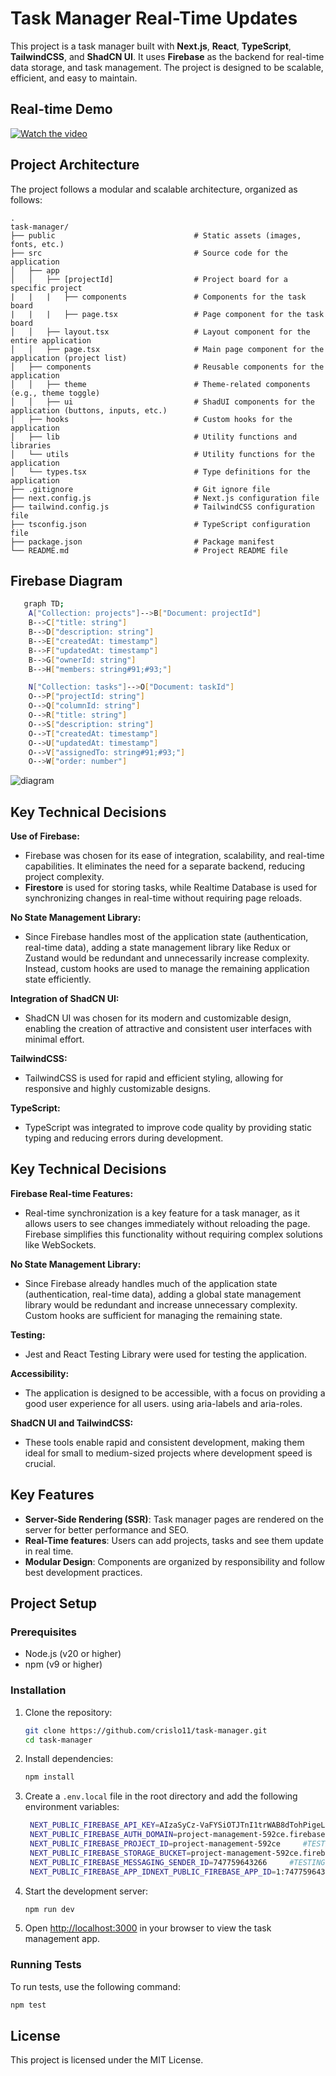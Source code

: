 # Task Manager Real-Time Updates

This project is a task manager built with **Next.js**, **React**, **TypeScript**, **TailwindCSS**, and **ShadCN UI**. It uses **Firebase** as the backend for real-time data storage, and task management. The project is designed to be scalable, efficient, and easy to maintain.

## Real-time Demo

[![Watch the video]()](https://jumpshare.com/embed/TeHN9iUo4TLF5JLdfWXO)
## Project Architecture

The project follows a modular and scalable architecture, organized as follows:

```
.
task-manager/
├── public                               # Static assets (images, fonts, etc.)
├── src                                  # Source code for the application
│   ├── app
│   │   ├── [projectId]                  # Project board for a specific project
|   |   |   ├── components               # Components for the task board
|   |   |   ├── page.tsx                 # Page component for the task board
│   │   ├── layout.tsx                   # Layout component for the entire application
│   │   ├── page.tsx                     # Main page component for the application (project list)
│   ├── components                       # Reusable components for the application
│   │   ├── theme                        # Theme-related components (e.g., theme toggle)
│   │   ├── ui                           # ShadUI components for the application (buttons, inputs, etc.)
│   ├── hooks                            # Custom hooks for the application
│   ├── lib                              # Utility functions and libraries
│   └── utils                            # Utility functions for the application
│   └── types.tsx                        # Type definitions for the application
├── .gitignore                           # Git ignore file
├── next.config.js                       # Next.js configuration file
├── tailwind.config.js                   # TailwindCSS configuration file
├── tsconfig.json                        # TypeScript configuration file
├── package.json                         # Package manifest
└── README.md                            # Project README file
```

## Firebase Diagram

```bash
   graph TD;
    A["Collection: projects"]-->B["Document: projectId"]
    B-->C["title: string"]
    B-->D["description: string"]
    B-->E["createdAt: timestamp"]
    B-->F["updatedAt: timestamp"]
    B-->G["ownerId: string"]
    B-->H["members: string#91;#93;"]

    N["Collection: tasks"]-->O["Document: taskId"]
    O-->P["projectId: string"]
    O-->Q["columnId: string"]
    O-->R["title: string"]
    O-->S["description: string"]
    O-->T["createdAt: timestamp"]
    O-->U["updatedAt: timestamp"]
    O-->V["assignedTo: string#91;#93;"]
    O-->W["order: number"]

```

![diagram](https://github.com/user-attachments/assets/59fba8b0-89f2-4565-91cf-856c4bb7a15c)


## Key Technical Decisions

**Use of Firebase:**

- Firebase was chosen for its ease of integration, scalability, and real-time capabilities. It eliminates the need for a separate backend, reducing project complexity.
- **Firestore** is used for storing tasks, while Realtime Database is used for synchronizing changes in real-time without requiring page reloads.

**No State Management Library:**

- Since Firebase handles most of the application state (authentication, real-time data), adding a state management library like Redux or Zustand would be redundant and unnecessarily increase complexity. Instead, custom hooks are used to manage the remaining application state efficiently.

**Integration of ShadCN UI:**

- ShadCN UI was chosen for its modern and customizable design, enabling the creation of attractive and consistent user interfaces with minimal effort.

**TailwindCSS:**

- TailwindCSS is used for rapid and efficient styling, allowing for responsive and highly customizable designs.

**TypeScript:**

- TypeScript was integrated to improve code quality by providing static typing and reducing errors during development.

## Key Technical Decisions

**Firebase Real-time Features:**

- Real-time synchronization is a key feature for a task manager, as it allows users to see changes immediately without reloading the page. Firebase simplifies this functionality without requiring complex solutions like WebSockets.

**No State Management Library:**

- Since Firebase already handles much of the application state (authentication, real-time data), adding a global state management library would be redundant and increase unnecessary complexity. Custom hooks are sufficient for managing the remaining state.

**Testing:**

- Jest and React Testing Library were used for testing the application.

**Accessibility:**

- The application is designed to be accessible, with a focus on providing a good user experience for all users. using aria-labels and aria-roles.

**ShadCN UI and TailwindCSS:**

- These tools enable rapid and consistent development, making them ideal for small to medium-sized projects where development speed is crucial.

## Key Features

- **Server-Side Rendering (SSR)**: Task manager pages are rendered on the server for better performance and SEO.
- **Real-Time features**: Users can add projects, tasks and see them update in real time.
- **Modular Design**: Components are organized by responsibility and follow best development practices.

## Project Setup

### Prerequisites

- Node.js (v20 or higher)
- npm (v9 or higher)

### Installation

1. Clone the repository:

   ```bash
   git clone https://github.com/crislo11/task-manager.git
   cd task-manager

   ```

2. Install dependencies:

   ```bash
   npm install
   ```

3. Create a `.env.local` file in the root directory and add the following environment variables:

   ```bash
    NEXT_PUBLIC_FIREBASE_API_KEY=AIzaSyCz-VaFYSiOTJTnI1trWAB8dTohPigeL3M     #TESTING PURPOSES ONLY
    NEXT_PUBLIC_FIREBASE_AUTH_DOMAIN=project-management-592ce.firebaseapp.com     #TESTING PURPOSES ONLY
    NEXT_PUBLIC_FIREBASE_PROJECT_ID=project-management-592ce     #TESTING PURPOSES ONLY
    NEXT_PUBLIC_FIREBASE_STORAGE_BUCKET=project-management-592ce.firebasestorage.app     #TESTING PURPOSES ONLY
    NEXT_PUBLIC_FIREBASE_MESSAGING_SENDER_ID=747759643266     #TESTING PURPOSES ONLY
    NEXT_PUBLIC_FIREBASE_APP_IDNEXT_PUBLIC_FIREBASE_APP_ID=1:747759643266:web:289f4919ac09adf3ae229b     #TESTING PURPOSES ONLY
   ```

4. Start the development server:

   ```bash
   npm run dev
   ```

5. Open [http://localhost:3000](http://localhost:3000) in your browser to view the task management app.

### Running Tests

To run tests, use the following command:

```bash
npm test
```

## License

This project is licensed under the MIT License.
